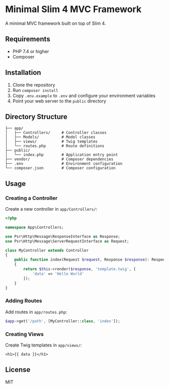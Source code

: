 # Minimal Slim 4 MVC Framework

A minimal MVC framework built on top of Slim 4.

## Requirements

- PHP 7.4 or higher
- Composer

## Installation

1. Clone the repository
2. Run `composer install`
3. Copy `.env.example` to `.env` and configure your environment variables
4. Point your web server to the `public` directory

## Directory Structure

```
├── app/
│   ├── Controllers/     # Controller classes
│   ├── Models/          # Model classes
│   ├── views/           # Twig templates
│   └── routes.php       # Route definitions
├── public/
│   └── index.php        # Application entry point
├── vendor/              # Composer dependencies
├── .env                 # Environment configuration
└── composer.json        # Composer configuration
```

## Usage

### Creating a Controller

Create a new controller in `app/Controllers/`:

```php
<?php

namespace App\Controllers;

use Psr\Http\Message\ResponseInterface as Response;
use Psr\Http\Message\ServerRequestInterface as Request;

class MyController extends Controller
{
    public function index(Request $request, Response $response): Response
    {
        return $this->render($response, 'template.twig', [
            'data' => 'Hello World'
        ]);
    }
}
```

### Adding Routes

Add routes in `app/routes.php`:

```php
$app->get('/path', [MyController::class, 'index']);
```

### Creating Views

Create Twig templates in `app/views/`:

```twig
<h1>{{ data }}</h1>
```

## License

MIT 